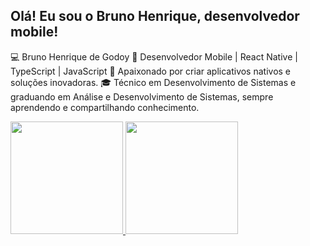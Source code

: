 ## Olá! Eu sou o Bruno Henrique, desenvolvedor mobile!

  💻 Bruno Henrique de Godoy
  📱 Desenvolvedor Mobile | React Native | TypeScript | JavaScript
  🚀 Apaixonado por criar aplicativos nativos e soluções inovadoras.
  🎓 Técnico em Desenvolvimento de Sistemas e graduando em Análise e Desenvolvimento de Sistemas, sempre aprendendo e compartilhando conhecimento.

 <div>
  <a href="https://github.com/Brunogodoy2911">
  <img height="180em" src="https://github-readme-stats.vercel.app/api?username=Brunogodoy2911&show_icons=true&theme=dracula&include_all_commits=true&count_private=true"/>
  <img height="180em" src="https://github-readme-stats.vercel.app/api/top-langs/?username=Brunogodoy2911&layout=compact&langs_count=16&theme=dracula"/>
</div>
